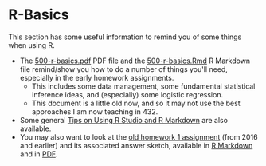 # R-Basics

This section has some useful information to remind you of some things when using R.

- The [500-r-basics.pdf](https://github.com/THOMASELOVE/500-2018/blob/master/data-and-code/500-r-basics.pdf) PDF file and the [500-r-basics.Rmd](https://raw.githubusercontent.com/THOMASELOVE/500-2018/master/data-and-code/500-r-basics.Rmd) R Markdown file remind/show you how to do a number of things you'll need, especially in the early homework assignments.
    - This includes some data management, some fundamental statistical inference ideas, and (especially) some logistic regression.
    - This document is a little old now, and so it may not use the best approaches I am now teaching in 432.
- Some general [Tips on Using R Studio and R Markdown](https://github.com/THOMASELOVE/500-2018/blob/master/data-and-code/500-2018-Tips%20on%20Using%20R%20Studio%20and%20R%20Markdown.pdf) are also available.
- You may also want to look at the [old homework 1 assignment]() (from 2016 and earlier) and its associated answer sketch, available in [R Markdown]() and in [PDF]().
